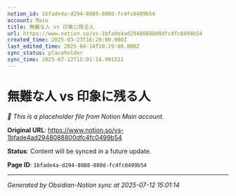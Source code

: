 ```yaml
---
notion_id: 1bfade4a-d294-8088-800d-fc4fc0499b54
account: Main
title: 無難な人 vs 印象に残る人
url: https://www.notion.so/vs-1bfade4ad2948088800dfc4fc0499b54
created_time: 2025-03-23T16:29:00.000Z
last_edited_time: 2025-04-14T10:29:00.000Z
sync_status: placeholder
sync_time: 2025-07-12T15:01:14.991521
---
```


# 無難な人 vs 印象に残る人

*🔄 This is a placeholder file from Notion Main account.*

**Original URL**: https://www.notion.so/vs-1bfade4ad2948088800dfc4fc0499b54

**Status**: Content will be synced in a future update.

**Page ID**: `1bfade4a-d294-8088-800d-fc4fc0499b54`

---

*Generated by Obsidian-Notion sync at 2025-07-12 15:01:14*
